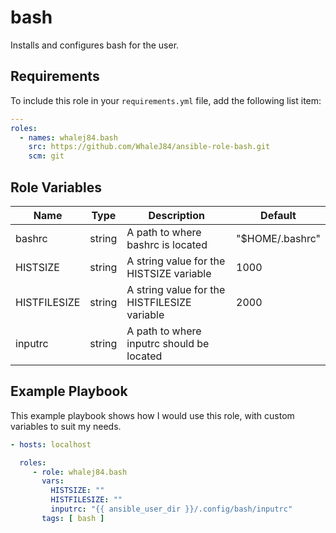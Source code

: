 bash
=========

Installs and configures bash for the user.

Requirements
------------

To include this role in your `requirements.yml` file, add the following list item:

```yaml
---
roles:
  - names: whalej84.bash
    src: https://github.com/WhaleJ84/ansible-role-bash.git
    scm: git
```

Role Variables
--------------

| Name | Type | Description | Default |
| ---- | ---- | ----------- | ------- |
| bashrc | string | A path to where bashrc is located | "$HOME/.bashrc" |
| HISTSIZE | string | A string value for the HISTSIZE variable | 1000 |
| HISTFILESIZE | string | A string value for the HISTFILESIZE variable | 2000 |
| inputrc | string | A path to where inputrc should be located | |

Example Playbook
----------------

This example playbook shows how I would use this role, with custom variables to suit my needs.

```yaml
- hosts: localhost

  roles:
     - role: whalej84.bash
       vars:
         HISTSIZE: ""
         HISTFILESIZE: ""
         inputrc: "{{ ansible_user_dir }}/.config/bash/inputrc"
       tags: [ bash ]
```
